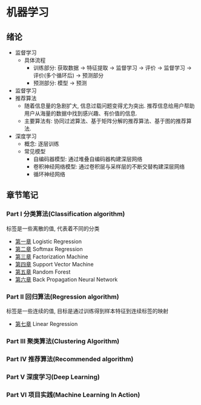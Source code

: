# 机器学习

## 绪论
- 监督学习
    - 具体流程
        - 训练部分: 获取数据 → 特征提取 → 监督学习 → 评价 → 监督学习 → 评价(多个循环后) → 预测部分
        - 预测部分: 模型 → 预测
- 监督学习
- 推荐算法
    - 随着信息量的急剧扩大, 信息过载问题变得尤为突出. 推荐信息给用户帮助用户从海量的数据中找到感兴趣、有价值的信息.
    - 主要算法有: 协同过滤算法、基于矩阵分解的推荐算法、基于图的推荐算法.
- 深度学习
    - 概念: 逐层训练
    - 常见模型
        - 自编码器模型: 通过堆叠自编码器构建深层网络
        - 卷积神经网络模型: 通过卷积层与采样层的不断交替构建深层网络
        - 循环神经网络

## 章节笔记

### Part Ⅰ 分类算法(Classification algorithm)
标签是一些离散的值, 代表着不同的分类

- [第一章](ChapterNote/Chapter1-Logistic-Regression.md) Logistic Regression
- [第二章](ChapterNote/Chapter2-Softmax-Regression.md) Softmax Regression
- [第三章](ChapterNote/Chapter3-Factorization-Machine.md) Factorization Machine
- [第四章](ChapterNote/Chapter4-Support-Vector-Machine.md) Support Vector Machine
- [第五章](ChapterNote/Chapter5-Random-Forest.md) Random Forest
- [第六章](ChapterNote/Chapter6-Back-Propagation.md) Back Propagation Neural Network

### Part Ⅱ 回归算法(Regression algorithm)
标签是一些连续的值, 目标是通过训练得到样本特征到连续标签的映射

- [第七章](ChapterNote/Chapter7-Linear-Regression.md) Linear Regression

### Part Ⅲ 聚类算法(Clustering Algorithm)

### Part Ⅳ 推荐算法(Recommended algorithm)

### Part Ⅴ 深度学习(Deep Learning)

### Part Ⅵ 项目实践(Machine Learning In Action)